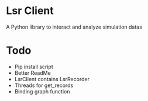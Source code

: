 # Lsr Client

A Python library to interact and analyze simulation datas

# Todo
* Pip install script
* Better ReadMe
* LsrClient contains LsrRecorder
* Threads for get_records
* Binding graph function



